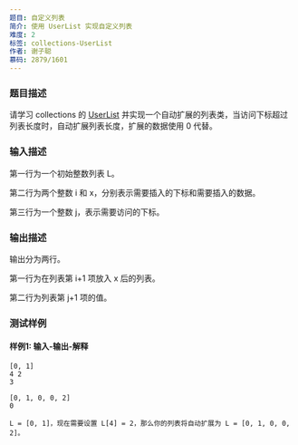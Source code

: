 ```yaml
---
题目: 自定义列表
简介: 使用 UserList 实现自定义列表
难度: 2
标签: collections-UserList
作者: 谢子聪
慕码: 2879/1601
---
```


### 题目描述

请学习 collections 的 [UserList](https://docs.python.org/zh-cn/3/library/collections.html#collections.UserList) 并实现一个自动扩展的列表类，当访问下标超过列表长度时，自动扩展列表长度，扩展的数据使用 0 代替。

### 输入描述

第一行为一个初始整数列表 L。

第二行为两个整数 i 和 x，分别表示需要插入的下标和需要插入的数据。

第三行为一个整数 j，表示需要访问的下标。

### 输出描述

输出分为两行。

第一行为在列表第 i+1 项放入 x 后的列表。

第二行为列表第 j+1 项的值。

### 测试样例

#### 样例1: 输入-输出-解释

```
[0, 1]
4 2
3
```

```
[0, 1, 0, 0, 2]
0
```

```
L = [0, 1]，现在需要设置 L[4] = 2，那么你的列表将自动扩展为 L = [0, 1, 0, 0, 2]。
```

